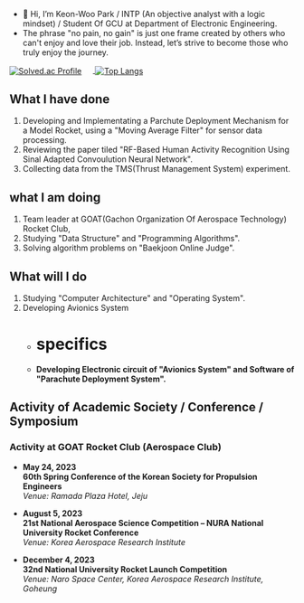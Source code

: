 
- 👋 Hi, I’m Keon-Woo Park / INTP (An objective analyst with a logic mindset) / Student Of GCU at Department of Electronic Engineering.
- The phrase "no pain, no gain" is just one frame created by others who can't enjoy and love their job. Instead, let’s strive to become those who truly enjoy the journey.

<a href="https://solved.ac/hiccupkw/">
  <img src="http://mazassumnida.wtf/api/v2/generate_badge?boj=hiccupkw" alt="Solved.ac Profile" style="vertical-align:middle; margin-right: 20px;"/>
</a>
<a href="https://github.com/anuraghazra/github-readme-stats">
  <img src="https://github-readme-stats.vercel.app/api/top-langs/?username=chaos1231107&show_icons=true&theme=blue-green" alt="Top Langs" style="vertical-align:middle;"/>
</a>

## What I have done
1. Developing and Implementating a Parchute Deployment Mechanism for a Model Rocket, using a "Moving Average Filter" for sensor data processing.
2. Reviewing the paper tiled "RF-Based Human Activity Recognition Using Sinal Adapted Convoulution Neural Network".
3. Collecting data from the TMS(Thrust Management System) experiment.

## what I am doing
1. Team leader at GOAT(Gachon Organization Of Aerospace Technology) Rocket Club,
2. Studying "Data Structure" and "Programming Algorithms".
3. Solving algorithm problems on "Baekjoon Online Judge".

## What will I do
1. Studying "Computer Architecture" and "Operating System".
2. Developing Avionics System
   - # specifics
   - **Developing Electronic circuit of "Avionics System" and Software of "Parachute Deployment System".**


## Activity of Academic Society / Conference / Symposium

### Activity at GOAT Rocket Club (Aerospace Club)
- **May 24, 2023**  
   **60th Spring Conference of the Korean Society for Propulsion Engineers**  
  _Venue: Ramada Plaza Hotel, Jeju_

- **August 5, 2023**  
   **21st National Aerospace Science Competition – NURA National University Rocket Conference**  
  _Venue: Korea Aerospace Research Institute_

- **December 4, 2023**  
   **32nd National University Rocket Launch Competition**  
  _Venue: Naro Space Center, Korea Aerospace Research Institute, Goheung_







